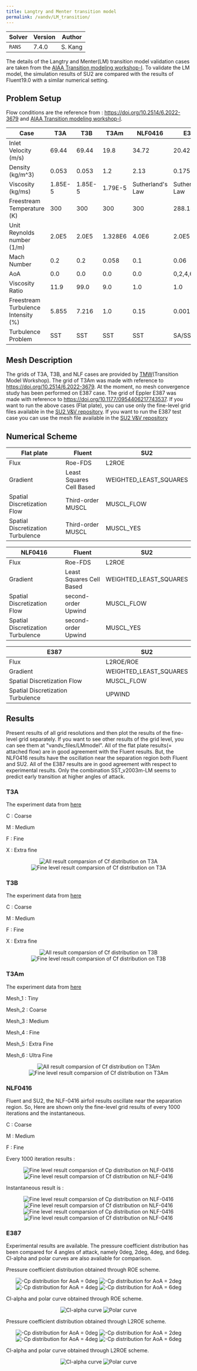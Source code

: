 ```yaml
---
title: Langtry and Menter transition model
permalink: /vandv/LM_transition/
---
```


| Solver | Version | Author |
| --- | --- | --- |
| `RANS` | 7.4.0 | S. Kang |

The details of the Langtry and Menter(LM) transition model validation cases are taken from the [AIAA Transition modeling workshop-I](https://transitionmodeling.larc.nasa.gov).
To validate the LM model, the simulation results of SU2 are compared with the results of Fluent19.0 with a similar numerical setting.

## Problem Setup


Flow conditions are the reference from : https://doi.org/10.2514/6.2022-3679 and [AIAA Transition modeling workshop-I](https://transitionmodeling.larc.nasa.gov).

| Case | T3A | T3B | T3Am | NLF0416 | E387|
| --- | --- | --- | --- | --- | --- |
|Inlet Velocity (m/s)| 69.44 | 69.44 | 19.8 | 34.72 | 20.42 |
|Density (kg/m^3) | 0.053 | 0.053 | 1.2 | 2.13 | 0.175 |
|Viscosity (kg/ms) | 1.85E-5 | 1.85E-5 | 1.79E-5 | Sutherland's Law | Sutherland's Law |
|Freestream Temperature (K) | 300 | 300 | 300 | 300 | 288.15 |
|Unit Reynolds number (1/m) | 2.0E5 | 2.0E5 | 1.328E6 | 4.0E6 | 2.0E5 |
|Mach Number | 0.2 | 0.2 | 0.058 | 0.1 | 0.06 |
|AoA | 0.0 | 0.0 | 0.0 | 0.0 | 0,2,4,6 |
|Viscosity Ratio| 11.9 | 99.0 | 9.0 | 1.0 | 1.0 |
|Freestream Turbulence Intensity (%) | 5.855 | 7.216 | 1.0 | 0.15 | 0.001 |
|Turbulence Problem | SST | SST | SST | SST | SA/SST |


## Mesh Description

The grids of T3A, T3B, and NLF cases are provided by [TMW](https://transitionmodeling.larc.nasa.gov/workshop_i/)(Transition Model Workshop). The grid of T3Am was made with reference to https://doi.org/10.2514/6.2022-3679. At the moment, no mesh convergence study has been performed on E387 case. The grid of Eppler E387 was made with reference to https://doi.org/10.1177/0954406217743537.
If you want to run the above cases (Flat plate), you can use only the fine-level grid files available in the [SU2 V&V repository](https://github.com/su2code/Tutorials/tree/master/compressible_flow/Transitional_Flat_Plate/). If you want to run the E387 test case you can use the mesh file available in the [SU2 V&V repository](https://github.com/su2code/Tutorials/tree/master/compressible_flow/Transitional_Airfoil/)


## Numerical Scheme 

| Flat plate | Fluent | SU2 |
| --- | --- | --- |
| Flux | Roe-FDS | L2ROE |
| Gradient | Least Squares Cell Based | WEIGHTED_LEAST_SQUARES |
| Spatial Discretization Flow | Third-order MUSCL | MUSCL_FLOW |
| Spatial Discretization Turbulence | Third-order MUSCL | MUSCL_YES |


| NLF0416 | Fluent | SU2 |
| --- | --- | --- |
| Flux | Roe-FDS | L2ROE |
| Gradient | Least Squares Cell Based | WEIGHTED_LEAST_SQUARES |
| Spatial Discretization Flow | second-order Upwind | MUSCL_FLOW |
| Spatial Discretization Turbulence | second-order Upwind | MUSCL_YES |

| E387 | SU2 |
| --- | --- |
| Flux | L2ROE/ROE |
| Gradient | WEIGHTED_LEAST_SQUARES |
| Spatial Discretization Flow | MUSCL_FLOW |
| Spatial Discretization Turbulence | UPWIND |

## Results

Present results of all grid resolutions and then plot the results of the fine-level grid separately. If you want to see other results of the grid level, you can see them at "vandv_files/LMmodel".
All of the flat plate results(= attached flow) are in good agreement with the Fluent results. But, the NLF0416 results have the oscillation near the separation region both Fluent and SU2. 
All of the E387 results are in good agreement with respect to experimental results. Only the combination SST_v2003m-LM seems to predict early transition at higher angles of attack.



### T3A 
The experiment data from [here](http://cfd.mace.manchester.ac.uk/ercoftac/)

C : Coarse

M : Medium

F : Fine

X : Extra fine



<p align="center">
<img src="/vandv_files/LM_model/T3A/All_Cf.png" alt="All result comparsion of Cf distribution on T3A" />
<img src="/vandv_files/LM_model/T3A/Fine_Cf.png" alt="Fine level result comparsion of Cf distribution on T3A" />

### T3B
The experiment data from [here](http://cfd.mace.manchester.ac.uk/ercoftac/)

C : Coarse

M : Medium

F : Fine

X : Extra fine


<p align="center">
<img src="/vandv_files/LM_model/T3B/All_Cf.png" alt="All result comparsion of Cf distribution on T3B" />
<img src="/vandv_files/LM_model/T3B/Fine_Cf.png" alt="Fine level result comparsion of Cf distribution on T3B" />


### T3Am
The experiment data from [here](http://cfd.mace.manchester.ac.uk/ercoftac/)

Mesh_1 : Tiny

Mesh_2 : Coarse

Mesh_3 : Medium

Mesh_4 : Fine

Mesh_5 : Extra Fine

Mesh_6 : Ultra Fine

<p align="center">
<img src="/vandv_files/LM_model/T3Am/All_Cf.png" alt="All result comparsion of Cf distribution on T3Am" />
<img src="/vandv_files/LM_model/T3Am/Mesh5_Cf.png" alt="Fine level result comparsion of Cf distribution on T3Am" />


### NLF0416
Fluent and SU2, the NLF-0416 airfoil results oscillate near the separation region. So, Here are shown only the fine-level grid results of every 1000 iterations and the instantaneous.

C : Coarse

M : Medium

F : Fine

Every 1000 iteration results : 

<p align="center">
<img src="/vandv_files/LM_model/NLF/Delta_1000_Fine_Cp.png" alt="Fine level result comparsion of Cp distribution on NLF-0416" />
<img src="/vandv_files/LM_model/NLF/Delta_1000_Fine_Cf.png" alt="Fine level result comparsion of Cf distribution on NLF-0416" />


Instantaneous result is :

<p align="center">
<img src="/vandv_files/LM_model/NLF/Inst_All_Cp.png" alt="Fine level result comparsion of Cp distribution on NLF-0416" />
<img src="/vandv_files/LM_model/NLF/Inst_All_Cf.png" alt="Fine level result comparsion of Cf distribution on NLF-0416" />
<img src="/vandv_files/LM_model/NLF/Inst_Fine_Cp.png" alt="Fine level result comparsion of Cp distribution on NLF-0416" />
<img src="/vandv_files/LM_model/NLF/Inst_Fine_Cf.png" alt="Fine level result comparsion of Cf distribution on NLF-0416" />


### E387
Experimental results are available. The pressure coefficient distribution has been compared for 4 angles of attack, namely 0deg, 2deg, 4deg, and 6deg. Cl-alpha and polar curves are also avaliable for comparison.

Pressure coefficient distribution obtained through ROE scheme.

<p align="center">
<img src="/vandv_files/LM_model/Eppler/CPPlots/AoA_0_Roe.png" alt="-Cp distribution for AoA = 0deg" />
<img src="/vandv_files/LM_model/Eppler/CPPlots/AoA_2_Roe.png" alt="-Cp distribution for AoA = 2deg" />
<img src="/vandv_files/LM_model/Eppler/CPPlots/AoA_4_Roe.png" alt="-Cp distribution for AoA = 4deg" />
<img src="/vandv_files/LM_model/Eppler/CPPlots/AoA_6_Roe.png" alt="-Cp distribution for AoA = 6deg" />


Cl-alpha and polar curve obtained through ROE scheme.

<p align="center">
<img src="/vandv_files/LM_model/Eppler/CLAlpha_ROE.png" alt="Cl-alpha curve" />
<img src="/vandv_files/LM_model/Eppler/Polar_ROE.png" alt="Polar curve" />


Pressure coefficient distribution obtained through L2ROE scheme.

<p align="center">
<img src="/vandv_files/LM_model/Eppler/CPPlots/AoA_0_L2Roe.png" alt="-Cp distribution for AoA = 0deg" />
<img src="/vandv_files/LM_model/Eppler/CPPlots/AoA_2_L2Roe.png" alt="-Cp distribution for AoA = 2deg" />
<img src="/vandv_files/LM_model/Eppler/CPPlots/AoA_4_L2Roe.png" alt="-Cp distribution for AoA = 4deg" />
<img src="/vandv_files/LM_model/Eppler/CPPlots/AoA_6_L2Roe.png" alt="-Cp distribution for AoA = 6deg" />


Cl-alpha and polar curve obtained through L2ROE scheme.

<p align="center">
<img src="/vandv_files/LM_model/Eppler/CLAlpha_L2ROE.png" alt="Cl-alpha curve" />
<img src="/vandv_files/LM_model/Eppler/Polar_L2ROE.png" alt="Polar curve" />